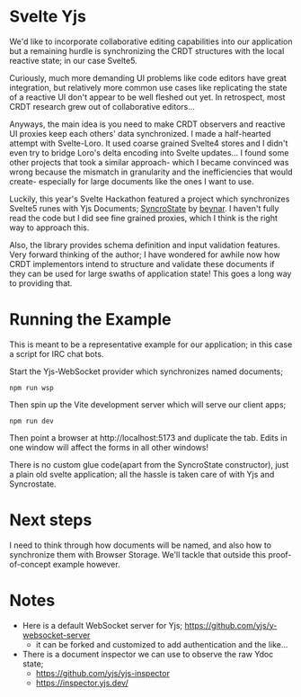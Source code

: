 # Svelte Yjs

We'd like to incorporate collaborative editing capabilities into our application but a remaining hurdle is synchronizing the CRDT structures with the local reactive state; in our case Svelte5.

Curiously, much more demanding UI problems like code editors have great integration, but relatively more common use cases like replicating the state of a reactive UI don't appear to be well fleshed out yet. In retrospect, most CRDT research grew out of collaborative editors...

Anyways, the main idea is you need to make CRDT observers and reactive UI proxies keep each others' data synchronized. I made a half-hearted attempt with Svelte-Loro. It used coarse grained Svelte4 stores and I didn't even try to bridge Loro's delta encoding into Svelte updates... I found some other projects that took a similar approach- which I became convinced was wrong because the mismatch in granularity and the inefficiencies that would create- especially for large documents like the ones I want to use.

Luckily, this year's Svelte Hackathon featured a project which synchronizes Svelte5 runes with Yjs Documents; [SyncroState](https://syncrostate.pages.dev/) by [beynar](https://github.com/beynar). I haven't fully read the code but I did see fine grained proxies, which I think is the right way to approach this.

Also, the library provides schema definition and input validation features. Very forward thinking of the author; I have wondered for awhile now how CRDT implementors intend to structure and validate these documents if they can be used for large swaths of application state! This goes a long way to providing that.

# Running the Example

This is meant to be a representative example for our application; in this case a script for IRC chat bots.

<!-- Not sure what's going on but I can't seem to install syncrostate.
As a temporary hack I cloned the project and copied its distribution...
``` console
git clone https://github.com/beynar/syncrostate.git
copy ./syncrostate/package/dist ./svelte-yjs/src/lib/syncrostate
npm install
```
oh, there was a capitalization typo in the installation docs, lol-->

Start the Yjs-WebSocket provider which synchronizes named documents;
``` console
npm run wsp
```

Then spin up the Vite development server which will serve our client apps;
``` console
npm run dev
```

Then point a browser at http://localhost:5173 and duplicate the tab.
Edits in one window will affect the forms in all other windows!

There is no custom glue code(apart from the SyncroState constructor), just a plain old svelte application; all the hassle is taken care of with Yjs and Syncrostate.

# Next steps

I need to think through how documents will be named, and also how to synchronize them with Browser Storage.
We'll tackle that outside this proof-of-concept example however.

# Notes

- Here is a default WebSocket server for Yjs; https://github.com/yjs/y-websocket-server
  - it can be forked and customized to add authentication and the like...
- There is a document inspector we can use to observe the raw Ydoc state;
  - https://github.com/yjs/yjs-inspector
  - https://inspector.yjs.dev/

<!--# TODO
- Client
  - [ ] csv upload of a script w/ room name
  - [ ] Have user supply a room name to coordinate documents
  - [ ] If room name exists in IndexedDb Provider, sync
  - [ ] If room name exists on WebSocket Provider, sync
  - [ ] allow user edits on future lines of dialog
- Server
  - 
  - [ ] allow playback edits from central server
      - ie. disabling sent dialog lines



# Boilerplate for single file svelte site

- Vite
- Svelte (NOT SvelteKit)
- [TailwindCSS](https://tailwindcss.com/docs/aspect-ratio)
- [DaisyUI](https://daisyui.com/components/)
- [vite-plugin-singlefile](https://www.npmjs.com/package/vite-plugin-singlefile)

## Running

Install: `npm i`

Dev: `npm run dev`

Build: `npm run build`-->